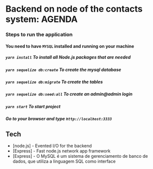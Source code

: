 # Backend on node of the contacts system: AGENDA

### Steps to run the application

#### You need to have `MYSQL` installed and running on your machine

##### `yarn install` To install all Node.js packages that are needed
##### `yarn sequelize db:create` To create the mysql database
##### `yarn sequelize db:migrate` To create the tables
##### `yarn sequelize db:seed:all` To create an admin@admin login
##### `yarn start` To start project
##### Go to your browser and type `http://localhost:3333`

## Tech
- [node.js] - Evented I/O for the backend
- [Express] - Fast node.js network app framework
- [Express] - O MySQL é um sistema de gerenciamento de banco de dados, que utiliza a linguagem SQL como interface

